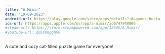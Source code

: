 ```yaml
---
title: "A Mimir"
date: "19-09-2023"
android-url: https://play.google.com/store/apps/details?id=games.busta.mimir
ios-url: https://apps.apple.com/us/app/a-mimir/id6747948866
#steam-url: https://store.steampowered.com/app/12345/A_Mimir/
#youtube-url: q0LFmmpghV0
---
```

A cute and cozy cat-filled puzzle game for everyone!